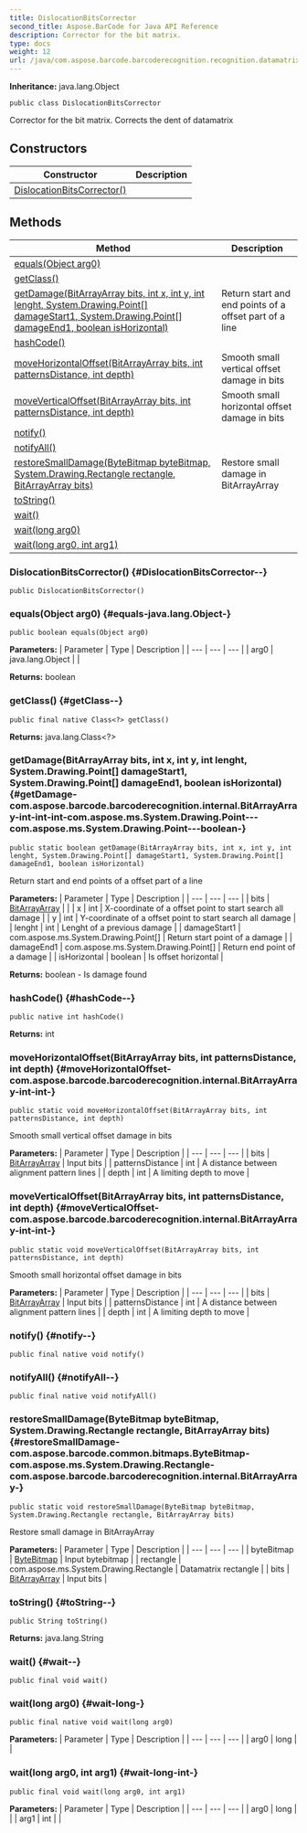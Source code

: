 ```yaml
---
title: DislocationBitsCorrector
second_title: Aspose.BarCode for Java API Reference
description: Corrector for the bit matrix.
type: docs
weight: 12
url: /java/com.aspose.barcode.barcoderecognition.recognition.datamatrix.oldalgorithm.cells.correcotrs/dislocationbitscorrector/
---
```

**Inheritance:**
java.lang.Object
```
public class DislocationBitsCorrector
```

Corrector for the bit matrix. Corrects the dent of datamatrix
## Constructors

| Constructor | Description |
| --- | --- |
| [DislocationBitsCorrector()](#DislocationBitsCorrector--) |  |
## Methods

| Method | Description |
| --- | --- |
| [equals(Object arg0)](#equals-java.lang.Object-) |  |
| [getClass()](#getClass--) |  |
| [getDamage(BitArrayArray bits, int x, int y, int lenght, System.Drawing.Point[] damageStart1, System.Drawing.Point[] damageEnd1, boolean isHorizontal)](#getDamage-com.aspose.barcode.barcoderecognition.internal.BitArrayArray-int-int-int-com.aspose.ms.System.Drawing.Point---com.aspose.ms.System.Drawing.Point---boolean-) | Return start and end points of a offset part of a line |
| [hashCode()](#hashCode--) |  |
| [moveHorizontalOffset(BitArrayArray bits, int patternsDistance, int depth)](#moveHorizontalOffset-com.aspose.barcode.barcoderecognition.internal.BitArrayArray-int-int-) | Smooth small vertical offset damage in bits |
| [moveVerticalOffset(BitArrayArray bits, int patternsDistance, int depth)](#moveVerticalOffset-com.aspose.barcode.barcoderecognition.internal.BitArrayArray-int-int-) | Smooth small horizontal offset damage in bits |
| [notify()](#notify--) |  |
| [notifyAll()](#notifyAll--) |  |
| [restoreSmallDamage(ByteBitmap byteBitmap, System.Drawing.Rectangle rectangle, BitArrayArray bits)](#restoreSmallDamage-com.aspose.barcode.common.bitmaps.ByteBitmap-com.aspose.ms.System.Drawing.Rectangle-com.aspose.barcode.barcoderecognition.internal.BitArrayArray-) | Restore small damage in BitArrayArray |
| [toString()](#toString--) |  |
| [wait()](#wait--) |  |
| [wait(long arg0)](#wait-long-) |  |
| [wait(long arg0, int arg1)](#wait-long-int-) |  |
### DislocationBitsCorrector() {#DislocationBitsCorrector--}
```
public DislocationBitsCorrector()
```


### equals(Object arg0) {#equals-java.lang.Object-}
```
public boolean equals(Object arg0)
```




**Parameters:**
| Parameter | Type | Description |
| --- | --- | --- |
| arg0 | java.lang.Object |  |

**Returns:**
boolean
### getClass() {#getClass--}
```
public final native Class<?> getClass()
```




**Returns:**
java.lang.Class<?>
### getDamage(BitArrayArray bits, int x, int y, int lenght, System.Drawing.Point[] damageStart1, System.Drawing.Point[] damageEnd1, boolean isHorizontal) {#getDamage-com.aspose.barcode.barcoderecognition.internal.BitArrayArray-int-int-int-com.aspose.ms.System.Drawing.Point---com.aspose.ms.System.Drawing.Point---boolean-}
```
public static boolean getDamage(BitArrayArray bits, int x, int y, int lenght, System.Drawing.Point[] damageStart1, System.Drawing.Point[] damageEnd1, boolean isHorizontal)
```


Return start and end points of a offset part of a line

**Parameters:**
| Parameter | Type | Description |
| --- | --- | --- |
| bits | [BitArrayArray](../../com.aspose.barcode.barcoderecognition.internal/bitarrayarray) |  |
| x | int | X-coordinate of a offset point to start search all damage |
| y | int | Y-coordinate of a offset point to start search all damage |
| lenght | int | Lenght of a previous damage |
| damageStart1 | com.aspose.ms.System.Drawing.Point[] | Return start point of a damage |
| damageEnd1 | com.aspose.ms.System.Drawing.Point[] | Return end point of a damage |
| isHorizontal | boolean | Is offset horizontal |

**Returns:**
boolean - Is damage found
### hashCode() {#hashCode--}
```
public native int hashCode()
```




**Returns:**
int
### moveHorizontalOffset(BitArrayArray bits, int patternsDistance, int depth) {#moveHorizontalOffset-com.aspose.barcode.barcoderecognition.internal.BitArrayArray-int-int-}
```
public static void moveHorizontalOffset(BitArrayArray bits, int patternsDistance, int depth)
```


Smooth small vertical offset damage in bits

**Parameters:**
| Parameter | Type | Description |
| --- | --- | --- |
| bits | [BitArrayArray](../../com.aspose.barcode.barcoderecognition.internal/bitarrayarray) | Input bits |
| patternsDistance | int | A distance between alignment pattern lines |
| depth | int | A limiting depth to move |

### moveVerticalOffset(BitArrayArray bits, int patternsDistance, int depth) {#moveVerticalOffset-com.aspose.barcode.barcoderecognition.internal.BitArrayArray-int-int-}
```
public static void moveVerticalOffset(BitArrayArray bits, int patternsDistance, int depth)
```


Smooth small horizontal offset damage in bits

**Parameters:**
| Parameter | Type | Description |
| --- | --- | --- |
| bits | [BitArrayArray](../../com.aspose.barcode.barcoderecognition.internal/bitarrayarray) | Input bits |
| patternsDistance | int | A distance between alignment pattern lines |
| depth | int | A limiting depth to move |

### notify() {#notify--}
```
public final native void notify()
```




### notifyAll() {#notifyAll--}
```
public final native void notifyAll()
```




### restoreSmallDamage(ByteBitmap byteBitmap, System.Drawing.Rectangle rectangle, BitArrayArray bits) {#restoreSmallDamage-com.aspose.barcode.common.bitmaps.ByteBitmap-com.aspose.ms.System.Drawing.Rectangle-com.aspose.barcode.barcoderecognition.internal.BitArrayArray-}
```
public static void restoreSmallDamage(ByteBitmap byteBitmap, System.Drawing.Rectangle rectangle, BitArrayArray bits)
```


Restore small damage in BitArrayArray

**Parameters:**
| Parameter | Type | Description |
| --- | --- | --- |
| byteBitmap | [ByteBitmap](../../com.aspose.barcode.common.bitmaps/bytebitmap) | Input bytebitmap |
| rectangle | com.aspose.ms.System.Drawing.Rectangle | Datamatrix rectangle |
| bits | [BitArrayArray](../../com.aspose.barcode.barcoderecognition.internal/bitarrayarray) | Input bits |

### toString() {#toString--}
```
public String toString()
```




**Returns:**
java.lang.String
### wait() {#wait--}
```
public final void wait()
```




### wait(long arg0) {#wait-long-}
```
public final native void wait(long arg0)
```




**Parameters:**
| Parameter | Type | Description |
| --- | --- | --- |
| arg0 | long |  |

### wait(long arg0, int arg1) {#wait-long-int-}
```
public final void wait(long arg0, int arg1)
```




**Parameters:**
| Parameter | Type | Description |
| --- | --- | --- |
| arg0 | long |  |
| arg1 | int |  |

